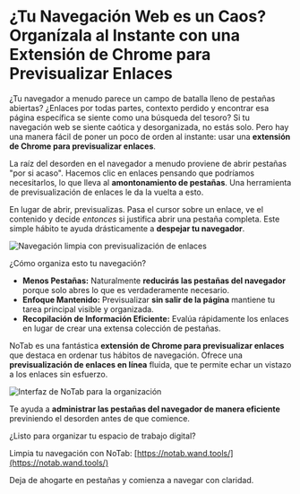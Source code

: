 # ¿Tu Navegación Web es un Caos? Organízala al Instante con una Extensión de Chrome para Previsualizar Enlaces

¿Tu navegador a menudo parece un campo de batalla lleno de pestañas abiertas? ¿Enlaces por todas partes, contexto perdido y encontrar esa página específica se siente como una búsqueda del tesoro? Si tu navegación web se siente caótica y desorganizada, no estás solo. Pero hay una manera fácil de poner un poco de orden al instante: usar una **extensión de Chrome para previsualizar enlaces**.

La raíz del desorden en el navegador a menudo proviene de abrir pestañas "por si acaso". Hacemos clic en enlaces pensando que podríamos necesitarlos, lo que lleva al **amontonamiento de pestañas**. Una herramienta de previsualización de enlaces le da la vuelta a esto.

En lugar de abrir, previsualizas. Pasa el cursor sobre un enlace, ve el contenido y decide *entonces* si justifica abrir una pestaña completa. Este simple hábito te ayuda drásticamente a **despejar tu navegador**.

![Navegación limpia con previsualización de enlaces](images/notab1.png)

¿Cómo organiza esto tu navegación?
*   **Menos Pestañas:** Naturalmente **reducirás las pestañas del navegador** porque solo abres lo que es verdaderamente necesario.
*   **Enfoque Mantenido:** Previsualizar **sin salir de la página** mantiene tu tarea principal visible y organizada.
*   **Recopilación de Información Eficiente:** Evalúa rápidamente los enlaces en lugar de crear una extensa colección de pestañas.

NoTab es una fantástica **extensión de Chrome para previsualizar enlaces** que destaca en ordenar tus hábitos de navegación. Ofrece una **previsualización de enlaces en línea** fluida, que te permite echar un vistazo a los enlaces sin esfuerzo.

![Interfaz de NoTab para la organización](images/notab2.png)

Te ayuda a **administrar las pestañas del navegador de manera eficiente** previniendo el desorden antes de que comience.

¿Listo para organizar tu espacio de trabajo digital?

Limpia tu navegación con NoTab: [https://notab.wand.tools/](https://notab.wand.tools/)

Deja de ahogarte en pestañas y comienza a navegar con claridad.
